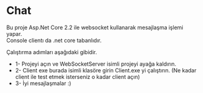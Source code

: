 # Chat
Bu proje Asp.Net Core 2.2 ile websocket kullanarak mesajlaşma işlemi yapar. <br/>
Console clientı da .net core tabanlıdır. <br/>

Çalıştırma adımları aşağıdaki gibidir.<br/>
<ul>
  <li>1- Projeyi açın ve WebSocketServer isimli projeyi ayağa kaldırın.</li>
  <li>2- Client exe burada isimli klasöre girin Client.exe yi çalıştırın. (Ne kadar client ile test etmek isterseniz o kadar client açın)</li>
  <li>3- İyi mesajlaşmalar :)</li>
</ul>
